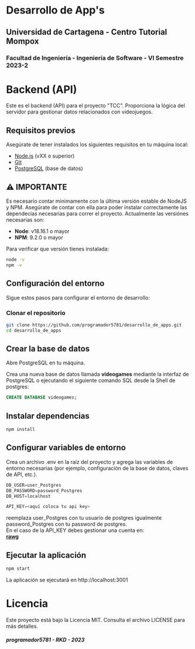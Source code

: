 # Desarrollo de App's 
## Universidad de Cartagena - Centro Tutorial Mompox
### Facultad de Ingeniería - Ingeniería de Software - VI Semestre 2023-2



# Backend (API)

Este es el backend (API) para el proyecto "TCC". Proporciona la lógica del servidor para gestionar datos relacionados con videojuegos.

## Requisitos previos

Asegúrate de tener instalados los siguientes requisitos en tu máquina local:

- [Node.js](https://nodejs.org/) (vXX o superior)
- [Git](https://git-scm.com/)
- [PostgreSQL](https://www.postgresql.org/) (base de datos)

## **⚠️ IMPORTANTE**

Es necesario contar minimamente con la última versión estable de NodeJS y NPM. Asegúrate de contar con ella para poder instalar correctamente las dependecias necesarias para correr el proyecto. Actualmente las versiónes necesarias son:

-  **Node**: v18.16.1 o mayor
-  **NPM**: 9.2.0 o mayor

Para verificar que versión tienes instalada:

```bash
node -v
npm -v
```

## Configuración del entorno

Sigue estos pasos para configurar el entorno de desarrollo:

### Clonar el repositorio

```bash
git clone https://github.com/programador5781/desarrollo_de_apps.git
cd desarrollo_de_apps
```

## Crear la base de datos
Abre PostgreSQL en tu máquina.

Crea una nueva base de datos llamada **videogames** mediante la interfaz de PostgreSQL o ejecutando el siguiente comando SQL desde la Shell de postgres:

```sql
CREATE DATABASE videogames;
```
## Instalar dependencias

```bash 
npm install
```

## Configurar variables de entorno

Crea un archivo .env en la raíz del proyecto y agrega las variables de entorno necesarias (por ejemplo, configuración de la base de datos, claves de API, etc.).

```js
DB_USER=user_Postgres
DB_PASSWORD=password_Postgres
DB_HOST=localhost

API_KEY=<aquí coloca tu api key>
```
reemplaza user_Postgres con tu usuario de postgres igualmente password_Postgres con tu password de postgres.   
En el caso de la API_KEY debes gestionar una cuenta en:  
[**rawg**](https://rawg.io/apidocs)


## Ejecutar la aplicación  

```bash
npm start
```
La aplicación se ejecutará en http://localhost:3001   



# Licencia
Este proyecto está bajo la Licencia MIT. Consulta el archivo LICENSE para más detalles.   


##### programador5781 - RKD - 2023